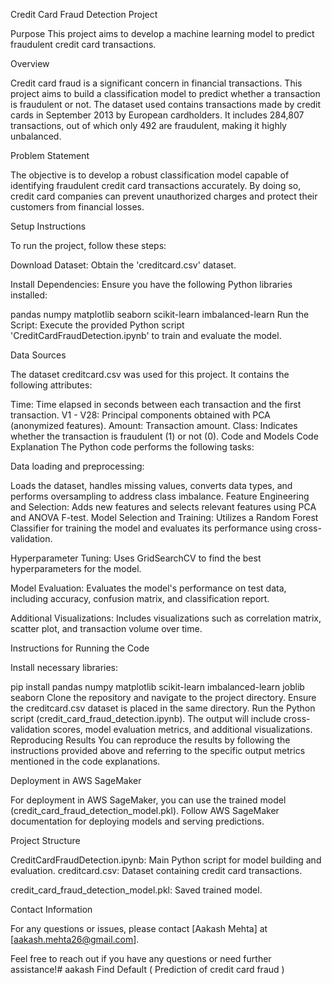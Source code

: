 Credit Card Fraud Detection Project


Purpose
This project aims to develop a machine learning model to predict fraudulent credit card transactions.

Overview

Credit card fraud is a significant concern in financial transactions. This project aims to build a classification model to predict whether a transaction is fraudulent or not. The dataset used contains transactions made by credit cards in September 2013 by European cardholders. It includes 284,807 transactions, out of which only 492 are fraudulent, making it highly unbalanced.

Problem Statement


The objective is to develop a robust classification model capable of identifying fraudulent credit card transactions accurately. By doing so, credit card companies can prevent unauthorized charges and protect their customers from financial losses.

Setup Instructions


To run the project, follow these steps:

Download Dataset: Obtain the 'creditcard.csv' dataset.

Install Dependencies: Ensure you have the following Python libraries installed:

pandas
numpy
matplotlib
seaborn
scikit-learn
imbalanced-learn
Run the Script: Execute the provided Python script 'CreditCardFraudDetection.ipynb' to train and evaluate the model.

Data Sources


The dataset creditcard.csv was used for this project. It contains the following attributes:

Time: Time elapsed in seconds between each transaction and the first transaction.
V1 - V28: Principal components obtained with PCA (anonymized features).
Amount: Transaction amount.
Class: Indicates whether the transaction is fraudulent (1) or not (0).
Code and Models
Code Explanation
The Python code performs the following tasks:


Data loading and preprocessing:

Loads the dataset, handles missing values, converts data types, and performs oversampling to address class imbalance.
Feature Engineering and Selection: 
Adds new features and selects relevant features using PCA and ANOVA F-test.
Model Selection and Training: Utilizes a Random Forest Classifier for training the model and evaluates its performance using cross-validation.

Hyperparameter Tuning: Uses GridSearchCV to find the best hyperparameters for the model.

Model Evaluation: Evaluates the model's performance on test data, including accuracy, confusion matrix, and classification report.

Additional Visualizations: Includes visualizations such as correlation matrix, scatter plot, and transaction volume over time.

Instructions for Running the Code

Install necessary libraries:

pip install pandas numpy matplotlib scikit-learn imbalanced-learn joblib seaborn
Clone the repository and navigate to the project directory.
Ensure the creditcard.csv dataset is placed in the same directory.
Run the Python script (credit_card_fraud_detection.ipynb).
The output will include cross-validation scores, model evaluation metrics, and additional visualizations.
Reproducing Results
You can reproduce the results by following the instructions provided above and referring to the specific output metrics mentioned in the code explanations.

Deployment in AWS SageMaker

For deployment in AWS SageMaker, you can use the trained model (credit_card_fraud_detection_model.pkl). Follow AWS SageMaker documentation for deploying models and serving predictions.

Project Structure

CreditCardFraudDetection.ipynb: Main Python script for model building and evaluation.
creditcard.csv: Dataset containing credit card transactions.

credit_card_fraud_detection_model.pkl: Saved trained model.

Contact Information

For any questions or issues, please contact [Aakash Mehta] at [aakash.mehta26@gmail.com].

Feel free to reach out if you have any questions or need further assistance!# aakash
Find Default ( Prediction of credit card fraud )
